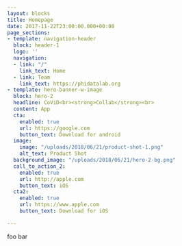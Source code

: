 ```yaml
---
layout: blocks
title: Homepage
date: 2017-11-22T23:00:00.000+00:00
page_sections:
- template: navigation-header
  block: header-1
  logo: ''
  navigation:
  - link: "/"
    link_text: Home
  - link: Team
    link_text: https://phidatalab.org
- template: hero-banner-w-image
  block: hero-2
  headline: CoViD<br><strong>Collab</strong><br>
  content: App
  cta:
    enabled: true
    url: https://google.com
    button_text: Download for android
  image:
    image: "/uploads/2018/06/21/product-shot-1.png"
    alt_text: Product Shot
  background_image: "/uploads/2018/06/21/hero-2-bg.png"
  call_to_action_2:
    enabled: true
    url: http://apple.com
    button_text: iOS
  cta2:
    enabled: true
    url: https://www.apple.com
    button_text: Download for iOS

---
```

foo bar